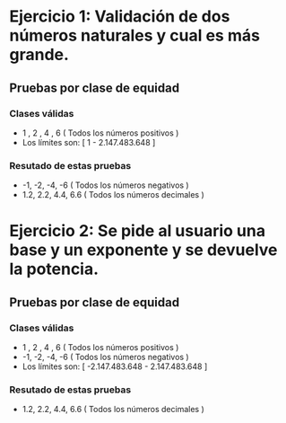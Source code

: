 # Ejercicio 1: Validación de dos números naturales y cual es más grande. #
## Pruebas por clase de equidad ##
### Clases válidas ### 
* 1 , 2 , 4 , 6 ( Todos los números positivos )
* Los límites son: [ 1 - 2.147.483.648 ]
### Resutado de estas pruebas ###
* -1, -2, -4, -6 ( Todos los números negativos )
* 1.2, 2.2, 4.4, 6.6 ( Todos los números decimales )


# Ejercicio 2: Se pide al usuario una base y un exponente y se devuelve la potencia. #
## Pruebas por clase de equidad ##
### Clases válidas ### 
* 1 , 2 , 4 , 6 ( Todos los números positivos )
* -1, -2, -4, -6 ( Todos los números negativos )
* Los límites son: [ -2.147.483.648 - 2.147.483.648 ]
### Resutado de estas pruebas ###
* 1.2, 2.2, 4.4, 6.6 ( Todos los números decimales )